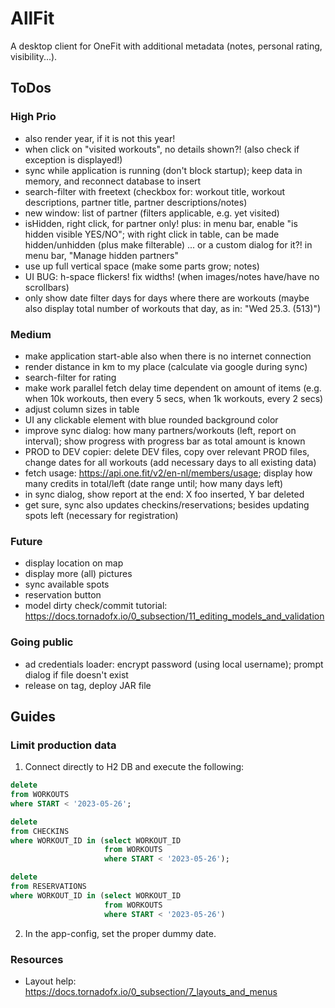 # AllFit

A desktop client for OneFit with additional metadata (notes, personal rating, visibility...).

## ToDos

### High Prio

* also render year, if it is not this year!
* when click on "visited workouts", no details shown?! (also check if exception is displayed!)
* sync while application is running (don't block startup); keep data in memory, and reconnect database to insert
* search-filter with freetext (checkbox for: workout title, workout descriptions, partner title, partner descriptions/notes)
* new window: list of partner (filters applicable, e.g. yet visited)
* isHidden, right click, for partner only! plus: in menu bar, enable "is hidden visible YES/NO"; with right click in table, can be made hidden/unhidden (plus make filterable) ... or a custom dialog for it?! in menu bar, "Manage hidden partners"
* use up full vertical space (make some parts grow; notes)
* UI BUG: h-space flickers! fix widths! (when images/notes have/have no scrollbars)
* only show date filter days for days where there are workouts (maybe also display total number of workouts that day, as in: "Wed 25.3. (513)")

### Medium

* make application start-able also when there is no internet connection
* render distance in km to my place (calculate via google during sync)
* search-filter for rating
* make work parallel fetch delay time dependent on amount of items (e.g. when 10k workouts, then every 5 secs, when 1k workouts, every 2 secs)
* adjust column sizes in table
* UI any clickable element with blue rounded background color
* improve sync dialog: how many partners/workouts (left, report on interval); show progress with progress bar as total amount is known
* PROD to DEV copier: delete DEV files, copy over relevant PROD files, change dates for all workouts (add necessary days to all existing data)
* fetch usage: https://api.one.fit/v2/en-nl/members/usage; display how many credits in total/left (date range until; how many days left)
* in sync dialog, show report at the end: X foo inserted, Y bar deleted
* get sure, sync also updates checkins/reservations; besides updating spots left (necessary for registration)

### Future

* display location on map
* display more (all) pictures
* sync available spots
* reservation button
* model dirty check/commit tutorial: https://docs.tornadofx.io/0_subsection/11_editing_models_and_validation

### Going public

* ad credentials loader: encrypt password (using local username); prompt dialog if file doesn't exist
* release on tag, deploy JAR file

## Guides

### Limit production data

1. Connect directly to H2 DB and execute the following:

```sql
delete
from WORKOUTS
where START < '2023-05-26';

delete
from CHECKINS
where WORKOUT_ID in (select WORKOUT_ID
                     from WORKOUTS
                     where START < '2023-05-26');

delete
from RESERVATIONS
where WORKOUT_ID in (select WORKOUT_ID
                     from WORKOUTS
                     where START < '2023-05-26')
```

2. In the app-config, set the proper dummy date.

### Resources

* Layout help: https://docs.tornadofx.io/0_subsection/7_layouts_and_menus
